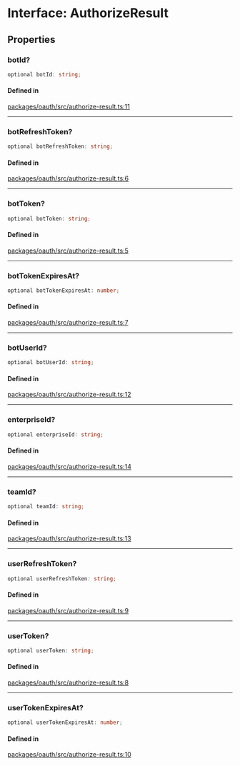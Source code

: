 # Interface: AuthorizeResult

## Properties

### botId?

```ts
optional botId: string;
```

#### Defined in

[packages/oauth/src/authorize-result.ts:11](https://github.com/slackapi/node-slack-sdk/blob/c15385ef93ccdde9702f52f7d1f445999203d794/packages/oauth/src/authorize-result.ts#L11)

***

### botRefreshToken?

```ts
optional botRefreshToken: string;
```

#### Defined in

[packages/oauth/src/authorize-result.ts:6](https://github.com/slackapi/node-slack-sdk/blob/c15385ef93ccdde9702f52f7d1f445999203d794/packages/oauth/src/authorize-result.ts#L6)

***

### botToken?

```ts
optional botToken: string;
```

#### Defined in

[packages/oauth/src/authorize-result.ts:5](https://github.com/slackapi/node-slack-sdk/blob/c15385ef93ccdde9702f52f7d1f445999203d794/packages/oauth/src/authorize-result.ts#L5)

***

### botTokenExpiresAt?

```ts
optional botTokenExpiresAt: number;
```

#### Defined in

[packages/oauth/src/authorize-result.ts:7](https://github.com/slackapi/node-slack-sdk/blob/c15385ef93ccdde9702f52f7d1f445999203d794/packages/oauth/src/authorize-result.ts#L7)

***

### botUserId?

```ts
optional botUserId: string;
```

#### Defined in

[packages/oauth/src/authorize-result.ts:12](https://github.com/slackapi/node-slack-sdk/blob/c15385ef93ccdde9702f52f7d1f445999203d794/packages/oauth/src/authorize-result.ts#L12)

***

### enterpriseId?

```ts
optional enterpriseId: string;
```

#### Defined in

[packages/oauth/src/authorize-result.ts:14](https://github.com/slackapi/node-slack-sdk/blob/c15385ef93ccdde9702f52f7d1f445999203d794/packages/oauth/src/authorize-result.ts#L14)

***

### teamId?

```ts
optional teamId: string;
```

#### Defined in

[packages/oauth/src/authorize-result.ts:13](https://github.com/slackapi/node-slack-sdk/blob/c15385ef93ccdde9702f52f7d1f445999203d794/packages/oauth/src/authorize-result.ts#L13)

***

### userRefreshToken?

```ts
optional userRefreshToken: string;
```

#### Defined in

[packages/oauth/src/authorize-result.ts:9](https://github.com/slackapi/node-slack-sdk/blob/c15385ef93ccdde9702f52f7d1f445999203d794/packages/oauth/src/authorize-result.ts#L9)

***

### userToken?

```ts
optional userToken: string;
```

#### Defined in

[packages/oauth/src/authorize-result.ts:8](https://github.com/slackapi/node-slack-sdk/blob/c15385ef93ccdde9702f52f7d1f445999203d794/packages/oauth/src/authorize-result.ts#L8)

***

### userTokenExpiresAt?

```ts
optional userTokenExpiresAt: number;
```

#### Defined in

[packages/oauth/src/authorize-result.ts:10](https://github.com/slackapi/node-slack-sdk/blob/c15385ef93ccdde9702f52f7d1f445999203d794/packages/oauth/src/authorize-result.ts#L10)
